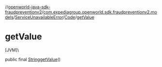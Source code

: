 //[openworld-java-sdk-fraudpreventionv2](../../../../index.md)/[com.expediagroup.openworld.sdk.fraudpreventionv2.models](../../index.md)/[ServiceUnavailableError](../index.md)/[Code](index.md)/[getValue](get-value.md)

# getValue

[JVM]\

public final [String](https://docs.oracle.com/javase/8/docs/api/java/lang/String.html)[getValue](get-value.md)()
